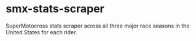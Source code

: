 # smx-stats-scraper
SuperMotocross stats scraper across all three major race seasons in the United States for each rider.
